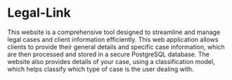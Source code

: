 # Legal-Link
This website is a comprehensive tool designed to streamline and manage legal cases and client information efficiently. 
This web application allows clients to provide their general details and specific case information, which are then processed and stored in a secure PostgreSQL database.
The website also provides details of your case, using a classification model, which helps classify which type of case is the user dealing with.
